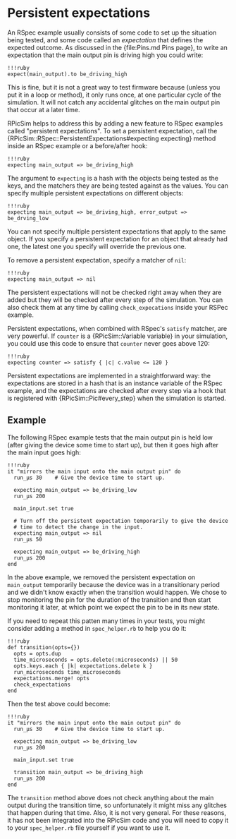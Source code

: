 Persistent expectations
====

An RSpec example usually consists of some code to set up the situation being tested, and some code called an _expectation_ that defines the expected outcome.
As discussed in the {file:Pins.md Pins page}, to write an expectation that the main output pin is driving high you could write:

    !!!ruby
    expect(main_output).to be_driving_high

This is fine, but it is not a great way to test firmware because (unless you put it in a loop or method), it only runs once, at one particular cycle of the simulation.  It will not catch any accidental glitches on the main output pin that occur at a later time.

RPicSim helps to address this by adding a new feature to RSpec examples called "persistent expectations".
To set a persistent expectation, call the {RPicSim::RSpec::PersistentExpectations#expecting expecting} method inside an RSpec example or a before/after hook:

    !!!ruby
    expecting main_output => be_driving_high

The argument to `expecting` is a hash with the objects being tested as the keys, and the matchers they are being tested against as the values.  You can specify multiple persistent expectations on different objects:

    !!!ruby
    expecting main_output => be_driving_high, error_output => be_drving_low

You can not specify multiple persistent expectations that apply to the same object.  If you specify a persistent expectation for an object that already had one, the latest one you specify will override the previous one.

To remove a persistent expectation, specify a matcher of `nil`:

    !!!ruby
    expecting main_output => nil

The persistent expectations will not be checked right away when they are added but they will be checked after every step of the simulation.
You can also check them at any time by calling `check_expecations` inside your RSPec example.

Persistent expectations, when combined with RSpec's `satisfy` matcher, are very powerful.  If `counter` is a {RPicSim::Variable variable} in your simulation, you could use this code to ensure that `counter` never goes above 120:

    !!!ruby
    expecting counter => satisfy { |c| c.value <= 120 }

Persistent expectations are implemented in a straightforward way: the expectations are stored in a hash that is an instance variable of the RSpec example, and the expectations are checked after every step via a hook that is registered with {RPicSim::Pic#every_step} when the simulation is started.

Example
----

The following RSpec example tests that the main output pin is held low (after giving the device some time to start up), but then it goes high after the main input goes high:

    !!!ruby
    it "mirrors the main input onto the main output pin" do
      run_µs 30    # Give the device time to start up.

      expecting main_output => be_driving_low
      run_µs 200

      main_input.set true

      # Turn off the persistent expectation temporarily to give the device
      # time to detect the change in the input.
      expecting main_output => nil
      run_µs 50

      expecting main_output => be_driving_high
      run_µs 200
    end

In the above example, we removed the persistent expectation on `main_output` temporarily because the device was in a transitionary period and we didn't know exactly when the transition would happen.
We chose to stop monitoring the pin for the duration of the transition and then start monitoring it later, at which point we expect the pin to be in its new state.

If you need to repeat this patten many times in your tests, you might consider adding a method in `spec_helper.rb` to help you do it:

    !!!ruby
    def transition(opts={})
      opts = opts.dup
      time_microseconds = opts.delete(:microseconds) || 50
      opts.keys.each { |k| expectations.delete k }
      run_microseconds time_microseconds
      expectations.merge! opts
      check_expectations
    end

Then the test above could become:

    !!!ruby
    it "mirrors the main input onto the main output pin" do
      run_µs 30    # Give the device time to start up.

      expecting main_output => be_driving_low
      run_µs 200

      main_input.set true

      transition main_output => be_driving_high
      run_µs 200
    end

The `transition` method above does not check anything about the main output during the transition time, so unfortunately it might miss any glitches that happen during that time.
Also, it is not very general.
For these reasons, it has not been integrated into the RPicSim code and you will need to copy it to your `spec_helper.rb` file yourself if you want to use it.